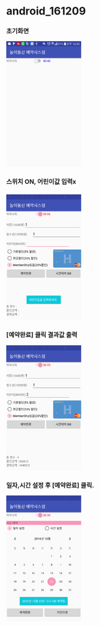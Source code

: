 # android_161209

<h3> 초기화면 </h3>
<img width=200 src=
"https://github.com/fbwkzl333/android_161209/blob/master/app/pics/111.png?raw=true" >

<h3> 스위치 ON, 어린이값 입력x  <h3>
<img width=200 src=
"https://github.com/fbwkzl333/android_161209/blob/master/app/pics/222.png?raw=true" >

<h3> [예약완료] 클릭 결과값 출력 </h3>
<img width=200 src=
"https://github.com/fbwkzl333/android_161209/blob/master/app/pics/333.png?raw=true" >

<h3> 일자,시간 설정 후 [예약완료] 클릭. </h3>
<img width=200 src=
"https://github.com/fbwkzl333/android_161209/blob/master/app/pics/444.png?raw=true" >


